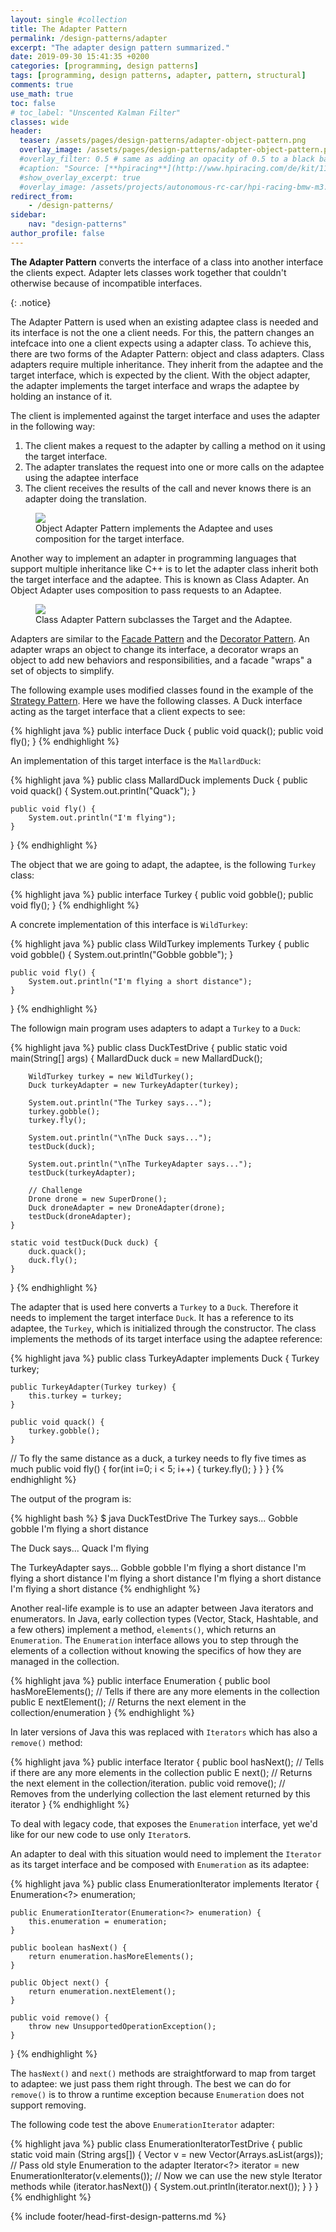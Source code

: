 ```yaml
---
layout: single #collection
title: The Adapter Pattern
permalink: /design-patterns/adapter
excerpt: "The adapter design pattern summarized."
date: 2019-09-30 15:41:35 +0200
categories: [programming, design patterns]
tags: [programming, design patterns, adapter, pattern, structural]
comments: true
use_math: true
toc: false
# toc_label: "Unscented Kalman Filter"
classes: wide
header:
  teaser: /assets/pages/design-patterns/adapter-object-pattern.png
  overlay_image: /assets/pages/design-patterns/adapter-object-pattern.png
  #overlay_filter: 0.5 # same as adding an opacity of 0.5 to a black background
  #caption: "Source: [**hpiracing**](http://www.hpiracing.com/de/kit/114343)"
  #show_overlay_excerpt: true
  #overlay_image: /assets/projects/autonomous-rc-car/hpi-racing-bmw-m3.png
redirect_from:
    - /design-patterns/
sidebar:
    nav: "design-patterns"
author_profile: false
---
```


<p>
<b>The Adapter Pattern</b> converts the interface of a class into
another interface the clients expect. Adapter lets classes work 
together that couldn't otherwise because of incompatible interfaces.
</p>
{: .notice}

The Adapter Pattern is used when an existing adaptee class is needed and its interface is not the one a client needs.
For this, the pattern changes an intefcace into one a client expects using a adapter class. 
To achieve this, there are two forms of the Adapter Pattern: object and class adapters. 
Class adapters require multiple inheritance. They inherit from the adaptee and the target interface, 
which is expected by the client. With the object adapter, the adapter implements the target interface and wraps the adaptee by holding an instance of it.

The client is implemented against the target interface and uses the adapter in the following way:

1. The client makes a request to the adapter by calling a method on it using the target interface.
2. The adapter translates the request into one or more calls on the adaptee using the adaptee interface
3. The client receives the results of the call and never knows there is an adapter doing the translation.

<figure>
    <a href="/assets/pages/design-patterns/adapter-object-pattern.png"><img src="/assets/pages/design-patterns/adapter-object-pattern.png"></a>
    <figcaption>Object Adapter Pattern implements the Adaptee and uses composition for the target interface.</figcaption>
</figure>

Another way to implement an adapter in programming languages that support multiple inheritance like C++ is to let the adapter class inherit both the target interface and the adaptee. This is known as Class Adapter. An Object Adapter uses composition to pass requests to an Adaptee.

<figure>
    <a href="/assets/pages/design-patterns/adapter-class-pattern.png"><img src="/assets/pages/design-patterns/adapter-class-pattern.png"></a>
    <figcaption>Class Adapter Pattern subclasses the Target and the Adaptee.</figcaption>
</figure>


Adapters are similar to the [Facade Pattern](/design-patterns/facade) and the [Decorator Pattern](/design-patterns/decorator). An adapter wraps an object to change its interface, 
a decorator wraps an object to add new behaviors and responsibilities, 
and a facade "wraps" a set of objects to simplify.

The following example uses modified classes found in the example of the [Strategy Pattern](/design-patterns/strategy).
Here we have the following classes. A Duck interface acting as the target interface that a client expects to see: 

{% highlight java %}
public interface Duck {
	public void quack();
	public void fly();
}
{% endhighlight %}

An implementation of this target interface is the `MallardDuck`:

{% highlight java %}
public class MallardDuck implements Duck {
	public void quack() {
		System.out.println("Quack");
	}
 
	public void fly() {
		System.out.println("I'm flying");
	}
}
{% endhighlight %}

The object that we are going to adapt, the adaptee, is the following `Turkey` class:

{% highlight java %}
public interface Turkey {
	public void gobble();
	public void fly();
}
{% endhighlight %}


A concrete implementation of this interface is `WildTurkey`:

{% highlight java %}
public class WildTurkey implements Turkey {
	public void gobble() {
		System.out.println("Gobble gobble");
	}
 
	public void fly() {
		System.out.println("I'm flying a short distance");
	}
}
{% endhighlight %}

The followign main program uses adapters to adapt a `Turkey` to a `Duck`:

{% highlight java %}
public class DuckTestDrive {
	public static void main(String[] args) {
		MallardDuck duck = new MallardDuck();

		WildTurkey turkey = new WildTurkey();
		Duck turkeyAdapter = new TurkeyAdapter(turkey);

		System.out.println("The Turkey says...");
		turkey.gobble();
		turkey.fly();

		System.out.println("\nThe Duck says...");
		testDuck(duck);

		System.out.println("\nThe TurkeyAdapter says...");
		testDuck(turkeyAdapter);
		
		// Challenge
		Drone drone = new SuperDrone();
		Duck droneAdapter = new DroneAdapter(drone);
		testDuck(droneAdapter);
	}

	static void testDuck(Duck duck) {
		duck.quack();
		duck.fly();
	}
}
{% endhighlight %}

The adapter that is used here converts a `Turkey` to a `Duck`. Therefore it needs to implement the target interface `Duck`.
It has a reference to its adaptee, the `Turkey`, which is initialized through the constructor. The class implements the methods of its target interface using the adaptee reference:


{% highlight java %}
public class TurkeyAdapter implements Duck {
	Turkey turkey;
 
	public TurkeyAdapter(Turkey turkey) {
		this.turkey = turkey;
	}
    
	public void quack() {
		turkey.gobble();
	}
  
  // To fly the same distance as a duck, a turkey needs to fly five times as much
	public void fly() {
		for(int i=0; i < 5; i++) {
			turkey.fly();
		}
	}
}
{% endhighlight %}

The output of the program is:

{% highlight bash %}
$ java DuckTestDrive
The Turkey says...
Gobble gobble
I'm flying a short distance

The Duck says...
Quack
I'm flying

The TurkeyAdapter says...
Gobble gobble
I'm flying a short distance
I'm flying a short distance
I'm flying a short distance
I'm flying a short distance
I'm flying a short distance
{% endhighlight %}

Another real-life example is to use an adapter between Java iterators and enumerators.
In Java, early collection types (Vector, Stack, Hashtable, and a few others) implement a method, `elements()`, 
which returns an `Enumeration`. The `Enumeration` interface allows you to step through the elements of a collection 
without knowing the specifics of how they are managed in the collection.

{% highlight java %}
public interface Enumeration<E>
{
	public bool hasMoreElements(); // Tells if there are any more elements in the collection
	public E nextElement(); // Returns the next element in the collection/enumeration
}
{% endhighlight %}

In later versions of Java this was replaced with `Iterators` which has also a `remove()` method: 

{% highlight java %}
public interface Iterator<E>
{
	public bool hasNext(); // Tells if there are any more elements in the collection
	public E next(); // Returns the next element in the collection/iteration.
	public void remove(); // Removes from the underlying collection the last element returned by this iterator
}
{% endhighlight %}
	
To deal with legacy code, that exposes the `Enumeration` interface, yet we'd like for our new code to use only `Iterator`s.

An adapter to deal with this situation would need to implement the `Iterator` as its target interface and be composed with
`Enumeration` as its adaptee:

{% highlight java %}
public class EnumerationIterator implements Iterator<Object> {
	Enumeration<?> enumeration;
 
	public EnumerationIterator(Enumeration<?> enumeration) {
		this.enumeration = enumeration;
	}
 
	public boolean hasNext() {
		return enumeration.hasMoreElements();
	}
 
	public Object next() {
		return enumeration.nextElement();
	}
 
	public void remove() {
		throw new UnsupportedOperationException();
	}
}
{% endhighlight %}

The `hasNext()` and `next()` methods are straightforward to map from target to adaptee: we just pass them right through. The best we can do for `remove()` is to throw a runtime exception because `Enumeration` does not support removing.

The following code test the above `EnumerationIterator` adapter:

{% highlight java %}
public class EnumerationIteratorTestDrive {
	public static void main (String args[]) {
		Vector<String> v = new Vector<String>(Arrays.asList(args));
		// Pass old style Enumeration to the adapter
		Iterator<?> iterator = new EnumerationIterator(v.elements());
		// Now we can use the new style  Iterator methods
		while (iterator.hasNext()) {
			System.out.println(iterator.next());
		}
	}
}
{% endhighlight %}


{% include footer/head-first-design-patterns.md %}
